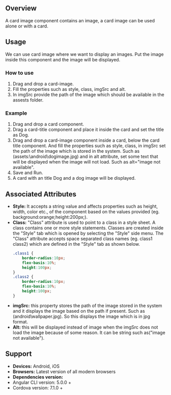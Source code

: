 ## Overview
A card image component contains an image, a card image can be used alone or with a card.

## Usage
We can use card image where we want to display an images. Put the image inside this component and the image will be displayed.
### How to use
1. Drag and drop a card-image.
2. Fill the properties such as style, class, imgSrc and alt.
3. In imgSrc provide the path of the image which should be available in the assests folder. 
### Example
1. Drag and drop a card component.
2. Drag a card-title component and place it inside the card and set the title as Dog.
3. Drag and drop a card-image component inside a card, below the card title component. And fill the properties such as style, class, in imgSrc set the path of the image which is stored in the system. Such as (assets:\android\dogimage.jpg) and in alt attribute, set some text that will be displayed when the image will not load. Such as alt="image not available". 
4. Save and Run.
5. A card with an title Dog and a dog image will be displayed.
## Associated Attributes
- **Style:** It accepts a string value and affects properties such as height, width, color etc., of the component based on the values provided (eg. background:orange;height:200px;).
- **Class:** "Class" attribute is used to point to a class in a style sheet. A class contains one or more style statements. Classes are created inside the "Style" tab which is opened by selecting the "Style" side menu. The "Class" attribute accepts space separated class names (eg. class1 class2) which are defined in the "Style" tab as shown below.
    ```css
    .class1 {
        border-radius:10px;
        flex-basis:10%;
        height:100px;
    }
    .class2 {
        border-radius:10px;
        flex-basis:10%;
        height:100px;
    }
    
    ```
- **imgSrc:** this property stores the path of the image stored in the system and it displays the image based on the path if present. Such as (android\wallpaper.jpg). So this displays the image which is in jpg format.
- **Alt:** this will be displayed instead of image when the imgSrc does not load the image because of some reason. It can be string such as("image not available"). 
## Support
- **Devices:** Android, iOS
- **Browsers:**  Latest version of all modern browsers
- **Dependencies version:** 
- Angular CLI version: 5.0.0 +
- Cordova version: 7.1.0 + 
